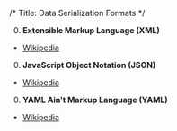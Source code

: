 /*
Title: Data Serialization Formats
*/

0. **Extensible Markup Language (XML)**

  * [Wikipedia](https://en.wikipedia.org/wiki/XML)

0. **JavaScript Object Notation (JSON)**

  * [Wikipedia](https://en.wikipedia.org/wiki/JSON)

0. **YAML Ain't Markup Language (YAML)**

  * [Wikipedia](https://en.wikipedia.org/wiki/YAML)
